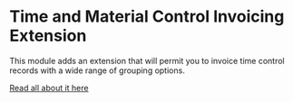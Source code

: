 # Time and Material Control Invoicing Extension

This module adds an extension that will permit you to invoice time control records with a wide range of grouping options.

[Read all about it here](http://corebos.org/documentation/doku.php?id=en:extensions:extensions:timecontrol)